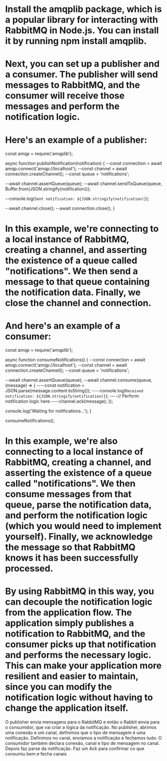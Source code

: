 # Install the amqplib package, which is a popular library for interacting with RabbitMQ in Node.js. You can install it by running npm install amqplib.

# Next, you can set up a publisher and a consumer. The publisher will send messages to RabbitMQ, and the consumer will receive those messages and perform the notification logic.

# Here's an example of a publisher:

const amqp = require('amqplib');

async function publishNotification(notification) {
--const connection = await amqp.connect('amqp://localhost');
--const channel = await connection.createChannel();
--const queue = 'notifications';

--await channel.assertQueue(queue);
--await channel.sendToQueue(queue, Buffer.from(JSON.stringify(notification)));

--console.log(`Sent notification: ${JSON.stringify(notification)}`);

--await channel.close();
--await connection.close();
}

# In this example, we're connecting to a local instance of RabbitMQ, creating a channel, and asserting the existence of a queue called "notifications". We then send a message to that queue containing the notification data. Finally, we close the channel and connection.

# And here's an example of a consumer:

const amqp = require('amqplib');

async function consumeNotifications() {
--const connection = await amqp.connect('amqp://localhost');
--const channel = await connection.createChannel();
--const queue = 'notifications';

--await channel.assertQueue(queue);
--await channel.consume(queue, (message) => {
----const notification = JSON.parse(message.content.toString());
----console.log(`Received notification: ${JSON.stringify(notification)}`);
----// Perform notification logic here
----channel.ack(message);
});

console.log('Waiting for notifications...');
}

consumeNotifications();

# In this example, we're also connecting to a local instance of RabbitMQ, creating a channel, and asserting the existence of a queue called "notifications". We then consume messages from that queue, parse the notification data, and perform the notification logic (which you would need to implement yourself). Finally, we acknowledge the message so that RabbitMQ knows it has been successfully processed.

# By using RabbitMQ in this way, you can decouple the notification logic from the application flow. The application simply publishes a notification to RabbitMQ, and the consumer picks up that notification and performs the necessary logic. This can make your application more resilient and easier to maintain, since you can modify the notification logic without having to change the application itself.

O publisher envia mensagens para o RabbitMQ e então o Rabbit envia para o consumidor, que vai criar a lógica da notificação.
No publisher, abrimos uma conexão e um canal, definimos que o tipo de mensagem é uma notificação.
Definimos no canal, enviamos a notificação e fechamos tudo.
O consumidor também declara conexão, canal e tipo de mensagem no canal.
Depois faz parse da notificação.
Faz um Ack para confirmar co que consumiu bem e fecha canais

